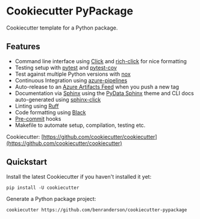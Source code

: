 # Cookiecutter PyPackage

Cookiecutter template for a Python package.

## Features

- Command line interface using [Click](https://click.palletsprojects.com/en/8.1.x/) and [rich-click](https://github.com/ewels/rich-click) for nice formatting
- Testing setup with [pytest](https://docs.pytest.org/en/stable/) and [pytest-cov](https://github.com/pytest-dev/pytest-cov)
- Test against multiple Python versions with [nox](https://nox.thea.codes/en/stable/)
- Continuous Integration using [azure-pipelines](https://azure.microsoft.com/en-gb/services/devops/pipelines/)
- Auto-release to an [Azure Artifacts Feed](https://azure.microsoft.com/en-us/services/devops/artifacts/) when you push a new tag
- Documentation via [Sphinx](https://www.sphinx-doc.org/en/master/) using the [PyData Sphinx](https://pydata-sphinx-theme.readthedocs.io/en/stable/) theme and CLI docs auto-generated using [sphinx-click](https://github.com/click-contrib/sphinx-click)
- Linting using [Ruff](https://beta.ruff.rs/docs/)
- Code formatting using [Black](https://black.readthedocs.io/en/stable/)
- [Pre-commit](https://pre-commit.com) hooks
- Makefile to automate setup, compilation, testing etc.

Cookiecutter: [https://github.com/cookiecutter/cookiecutter](https://github.com/cookiecutter/cookiecutter)

## Quickstart

Install the latest Cookiecutter if you haven't installed it yet:

```shell
pip install -U cookiecutter
```

Generate a Python package project:

```shell
cookiecutter https://github.com/benranderson/cookiecutter-pypackage
```
